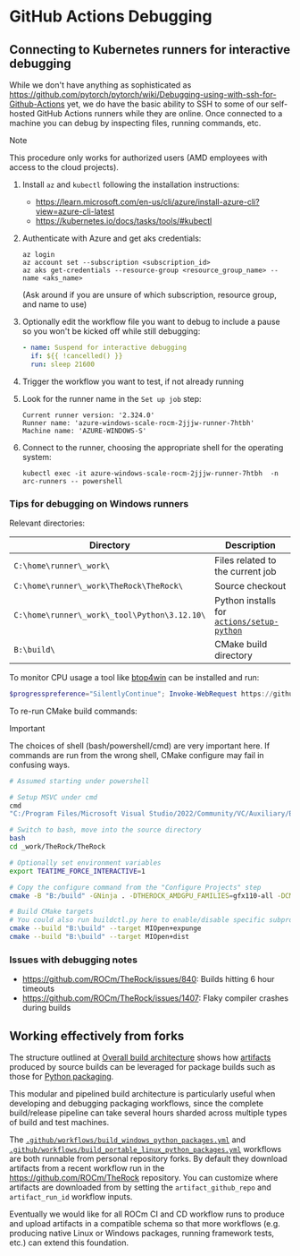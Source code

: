 # GitHub Actions Debugging

## Connecting to Kubernetes runners for interactive debugging

While we don't have anything as sophisticated as
https://github.com/pytorch/pytorch/wiki/Debugging-using-with-ssh-for-Github-Actions
yet, we do have the basic ability to SSH to some of our self-hosted GitHub
Actions runners while they are online. Once connected to a machine you can debug
by inspecting files, running commands, etc.

> [!NOTE]
> This procedure only works for authorized users (AMD employees with access
> to the cloud projects).

1. Install `az` and `kubectl` following the installation instructions:

   - https://learn.microsoft.com/en-us/cli/azure/install-azure-cli?view=azure-cli-latest
   - https://kubernetes.io/docs/tasks/tools/#kubectl

1. Authenticate with Azure and get aks credentials:

   ```
   az login
   az account set --subscription <subscription_id>
   az aks get-credentials --resource-group <resource_group_name> --name <aks_name>
   ```

   (Ask around if you are unsure of which subscription, resource group, and
   name to use)

1. Optionally edit the workflow file you want to debug to include a pause so you
   won't be kicked off while still debugging:

   ```yml
   - name: Suspend for interactive debugging
     if: ${{ !cancelled() }}
     run: sleep 21600
   ```

1. Trigger the workflow you want to test, if not already running

1. Look for the runner name in the `Set up job` step:

   ```
   Current runner version: '2.324.0'
   Runner name: 'azure-windows-scale-rocm-2jjjw-runner-7htbh'
   Machine name: 'AZURE-WINDOWS-S'
   ```

1. Connect to the runner, choosing the appropriate shell for the operating
   system:

   ```
   kubectl exec -it azure-windows-scale-rocm-2jjjw-runner-7htbh  -n arc-runners -- powershell
   ```

### Tips for debugging on Windows runners

Relevant directories:

| Directory                                    | Description                                                                           |
| -------------------------------------------- | ------------------------------------------------------------------------------------- |
| `C:\home\runner\_work\`                      | Files related to the current job                                                      |
| `C:\home\runner\_work\TheRock\TheRock\`      | Source checkout                                                                       |
| `C:\home\runner\_work\_tool\Python\3.12.10\` | Python installs for [`actions/setup-python`](https://github.com/actions/setup-python) |
| `B:\build\`                                  | CMake build directory                                                                 |

To monitor CPU usage a tool like
[btop4win](https://github.com/aristocratos/btop4win) can be installed and run:

```powershell
$progresspreference="SilentlyContinue"; Invoke-WebRequest https://github.com/aristocratos/btop4win/releases/download/v1.0.4/btop4win-x64.zip -OutFile btop4win-x64.zip; Expand-Archive btop4win-x64.zip -Force; $env:PATH="$env:PATH;$pwd\btop4win-x64\btop4win\"; btop4win.exe
```

To re-run CMake build commands:

> [!IMPORTANT]
> The choices of shell (bash/powershell/cmd) are very important here. If commands
> are run from the wrong shell, CMake configure may fail in confusing ways.

```bash
# Assumed starting under powershell

# Setup MSVC under cmd
cmd
"C:/Program Files/Microsoft Visual Studio/2022/Community/VC/Auxiliary/Build/vcvars64.bat"

# Switch to bash, move into the source directory
bash
cd _work/TheRock/TheRock

# Optionally set environment variables
export TEATIME_FORCE_INTERACTIVE=1

# Copy the configure command from the "Configure Projects" step
cmake -B "B:/build" -GNinja . -DTHEROCK_AMDGPU_FAMILIES=gfx110-all -DCMAKE_C_COMPILER_LAUNCHER=ccache -DCMAKE_CXX_COMPILER_LAUNCHER=ccache -DTHEROCK_VERBOSE=ON -DBUILD_TESTING=ON -DCMAKE_C_COMPILER="C:/Program Files/Microsoft Visual Studio/2022/Community/VC/Tools/MSVC/14.44.35207/bin/Hostx64/x64/cl.exe" -DCMAKE_CXX_COMPILER="C:/Program Files/Microsoft Visual Studio/2022/Community/VC/Tools/MSVC/14.44.35207/bin/Hostx64/x64/cl.exe" -DCMAKE_LINKER="C:/Program Files/Microsoft Visual Studio/2022/Community/VC/Tools/MSVC/14.44.35207/bin/Hostx64/x64/link.exe" -DTHEROCK_BACKGROUND_BUILD_JOBS=4

# Build CMake targets
# You could also run buildctl.py here to enable/disable specific subprojects
cmake --build "B:\build" --target MIOpen+expunge
cmake --build "B:\build" --target MIOpen+dist
```

### Issues with debugging notes

- https://github.com/ROCm/TheRock/issues/840: Builds hitting 6 hour timeouts
- https://github.com/ROCm/TheRock/issues/1407: Flaky compiler crashes during builds

## Working effectively from forks

The structure outlined at
[Overall build architecture](./development_guide.md#overall-build-architecture)
shows how [artifacts](./artifacts.md) produced by source builds can be leveraged
for package builds such as those for [Python packaging](./../packaging/python_packaging.md).

This modular and pipelined build architecture is particularly useful when
developing and debugging packaging workflows, since the complete build/release
pipeline can take several hours sharded across multiple types of build and test
machines.

The [`.github/workflows/build_windows_python_packages.yml`](/.github/workflows/build_windows_python_packages.yml)
and [`.github/workflows/build_portable_linux_python_packages.yml`](.github/workflows/build_portable_linux_python_packages.yml)
workflows are both runnable from personal repository forks. By default they
download artifacts from a recent workflow run in the https://github.com/ROCm/TheRock
repository. You can customize where artifacts are downloaded from by setting
the `artifact_github_repo` and `artifact_run_id` workflow inputs.

Eventually we would like for all ROCm CI and CD workflow runs to produce and
upload artifacts in a compatible schema so that more workflows (e.g. producing
native Linux or Windows packages, running framework tests, etc.) can extend this
foundation.
